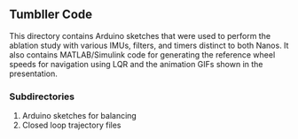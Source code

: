## Tumbller Code
This directory contains Arduino sketches that were used to perform the ablation study with various IMUs, filters, and timers distinct to both Nanos. It also contains MATLAB/Simulink code for generating the reference wheel speeds for navigation using LQR and the animation GIFs shown in the presentation.

### Subdirectories
1. Arduino sketches for balancing
2. Closed loop trajectory files 

